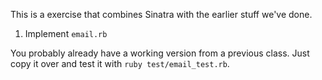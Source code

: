 This is a exercise that combines Sinatra with the earlier stuff we've done.

1. Implement `email.rb`

You probably already have a working version from a previous class. Just copy it
over and test it with `ruby test/email_test.rb`.
